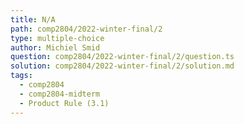 ```yaml
---
title: N/A
path: comp2804/2022-winter-final/2
type: multiple-choice
author: Michiel Smid
question: comp2804/2022-winter-final/2/question.ts
solution: comp2804/2022-winter-final/2/solution.md
tags:
  - comp2804
  - comp2804-midterm
  - Product Rule (3.1)
---
```

